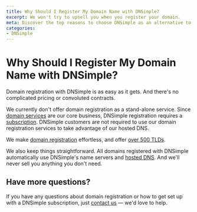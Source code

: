 ```yaml
---
title: Why Should I Register My Domain Name with DNSimple?
excerpt: We won't try to upsell you when you register your domain.
meta: Discover the top reasons to choose DNSimple as an alternative to GoDaddy for your DNS hosting needs, including seamless management, reliable performance, and exceptional expert support.
categories:
- DNSimple
---
```


# Why Should I Register My Domain Name with DNSimple?

Domain registration with DNSimple is as easy as it gets. And there's no complicated pricing or convoluted contracts.

We currently don't offer domain registration as a stand-alone service. Since [domain services](/articles/dnsimple-services/) are our core business, DNSimple registration requires a [subscription](https://dnsimple.com/pricing). DNSimple customers are not required to use our domain registration services to take advantage of our hosted DNS.

We make [domain registration](/articles/registering-domain/) effortless, and offer [over 500 TLDs](https://dnsimple.com/tlds).

We also keep things straightforward. All domains registered with DNSimple automatically use DNSimple's name servers and [hosted DNS](https://dnsimple.com/products/dns-hosting). And we'll never sell you anything you don't need.

## Have more questions?

If you have any questions about domain registration or how to get set up with a DNSimple subscription, just [contact us](https://dnsimple.com/feedback) — we'd love to help.
